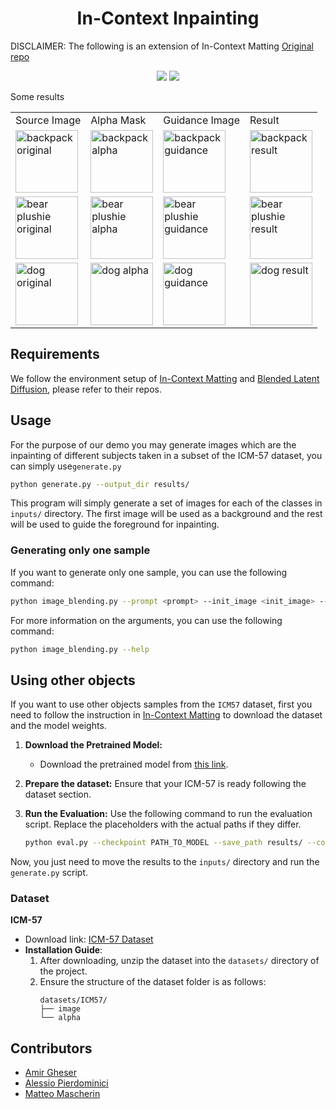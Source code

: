 <h1 align="center">In-Context Inpainting</h1>

DISCLAIMER:
The following is an extension of In-Context Matting [Original repo](https://github.com/tiny-smart/in-context-matting)

<p align="center">
<a href="https://arxiv.org/pdf/2403.15789.pdf"><img  src="demo/src/icon/arXiv-Paper.svg" ></a>
<!-- <a href="https://link.springer.com/article/"><img  src="demo/src/icon/publication-Paper.svg" ></a> -->
<a href="https://opensource.org/licenses/MIT"><img  src="demo/src/icon/license-MIT.svg"></a>

</p>
Some results
<table align="center">
  <tr>
      <td>Source Image</td>
      <td>Alpha Mask</td>
      <td>Guidance Image</td>
      <td>Result</td>
  <tr>
    <td><img src="inputs/backpack/images/backpack_02.jpg" alt="backpack original" height="100px"></td>
    <td><img src="inputs/backpack/alphas/backpack_02.png" alt="backpack alpha" height="100px"></td>
    <td><img src="inputs/backpack/images/backpack_05.jpg" alt="backpack guidance" height="100px"></td>
    <td><img src="outputs/outputs_guid7.5_a0_s1/backpack/1_res.jpg" alt="backpack result" height="100px"></td>
  </tr>
  <tr>
    <td><img src="inputs/bear/images/bear_plushie_00.jpg" alt="bear plushie original" height="100px"></td>
    <td><img src="inputs/bear/alphas/bear_plushie_00.png" alt="bear plushie alpha" height="100px"></td>
    <td><img src="inputs/bear/images/bear_plushie_04.jpg" alt="bear plushie guidance" height="100px"></td>
    <td><img src="outputs/outputs_guid7.5_a0_s1/bear/4_res.jpg" alt="bear plushie result" height="100px"></td>
  </tr>
  <tr>
    <td><img src="inputs/dog/images/dog3_00.jpg" alt="dog original" height="100px"></td>
    <td><img src="inputs/dog/alphas/dog3_00.png" alt="dog alpha" height="100px"></td>
    <td><img src="inputs/dog/images/dog6_00.jpg" alt="dog guidance" height="100px"></td>
    <td><img src="outputs/outputs_guid7.5_a0_s1/dog/1_res.jpg" alt="dog result" height="100px"></td>
  </tr>
</table>

## Requirements
We follow the environment setup of [In-Context Matting](https://github.com/tiny-smart/in-context-matting) and [Blended Latent Diffusion](https://github.com/omriav/blended-latent-diffusion), please refer to their repos.

## Usage
For the purpose of our demo you may generate images which are the inpainting of different subjects taken in a subset of the ICM-57 dataset, you can simply use`generate.py`
```bash
python generate.py --output_dir results/
```
This program will simply generate a set of images for each of the classes in `inputs/` directory. The first image will be used as a background and the rest will be used to guide the foreground for inpainting.

### Generating only one sample
If you want to generate only one sample, you can use the following command:

```bash
python image_blending.py --prompt <prompt> --init_image <init_image> --mask <mask> --guiding_image <guiding_image> 
```
For more information on the arguments, you can use the following command:
```bash
python image_blending.py --help
```

## Using other objects
If you want to use other objects samples from the `ICM57` dataset, first you need to follow the instruction in [In-Context Matting](https://github.com/tiny-smart/in-context-matting) to download the dataset and the model weights.

1. **Download the Pretrained Model:**
   - Download the pretrained model from [this link](https://pan.baidu.com/s/1HPbRRE5ZtPRpOSocm9qOmA?pwd=BA1c).

2. **Prepare the dataset:**
   Ensure that your ICM-57 is ready following the dataset section.

3. **Run the Evaluation:**
   Use the following command to run the evaluation script. Replace the placeholders with the actual paths if they differ.

   ```bash
   python eval.py --checkpoint PATH_TO_MODEL --save_path results/ --config config/eval.yaml
   ```
Now, you just need to move the results to the `inputs/` directory and run the `generate.py` script.

### Dataset
**ICM-57**
- Download link: [ICM-57 Dataset](https://pan.baidu.com/s/1ZJU_XHEVhIaVzGFPK_XCRg?pwd=BA1c)
- **Installation Guide**:
  1. After downloading, unzip the dataset into the `datasets/` directory of the project.
  2. Ensure the structure of the dataset folder is as follows:
     ```
     datasets/ICM57/
     ├── image
     └── alpha
     ```

## Contributors
- [Amir Gheser](https://github.com/rogergheser)
- [Alessio Pierdominici](https://github.com/EXINEF)
- [Matteo Mascherin](https://github.com/MatteoMaske)

